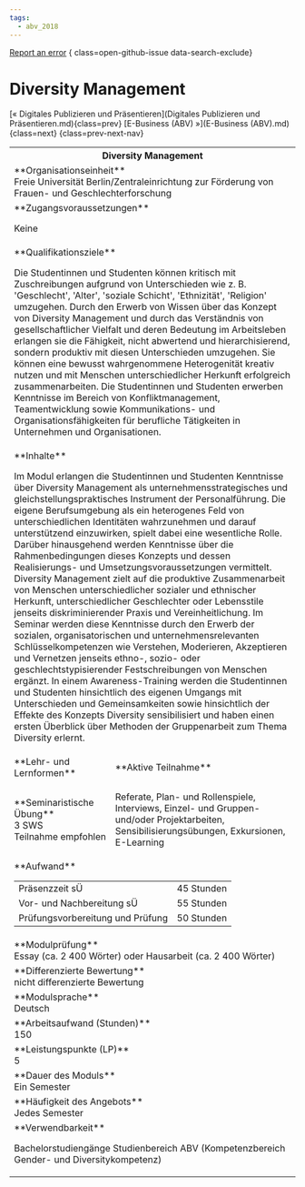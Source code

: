 ```yaml
---
tags:
  - abv_2018
---
```

[Report an error](https://github.com/SGSSGene/FUB-SUP/issues/new?title=Error%20in%20%22Diversity%20Management%22&body=There%20seems%20to%20be%20an%20error%20in%20module%20%22Diversity%20Management%22%2E%0A%0A%3CDescribe%20here%20a%20slightly%20more%20detailed%20description%20of%20what%20is%20wrong%3E&labels=bug)
{ class=open-github-issue data-search-exclude}

# Diversity Management

[« Digitales Publizieren und Präsentieren](Digitales Publizieren und Präsentieren.md){class=prev}
[E-Business (ABV) »](E-Business (ABV).md){class=next}
{class=prev-next-nav}

<table markdown id="moduledesc">
<tr markdown class="moduledesc_head"><th colspan="2">Diversity Management </th></tr>
<tr markdown><td colspan="2">**Organisationseinheit**   <br>Freie Universität Berlin/Zentraleinrichtung zur Förderung von Frauen- und Geschlechterforschung</td></tr>


<tr markdown><td colspan="2">**Zugangsvoraussetzungen** <br>

Keine


</td></tr>
<tr markdown><td colspan="2">**Qualifikationsziele**    <br>

Die Studentinnen und Studenten können kritisch mit Zuschreibungen aufgrund
von Unterschieden wie z. B. 'Geschlecht', 'Alter', 'soziale Schicht',
'Ethnizität', 'Religion' umzugehen. Durch den Erwerb von Wissen über das
Konzept von Diversity Management und durch das Verständnis von
gesellschaftlicher Vielfalt und deren Bedeutung im Arbeitsleben erlangen sie
die Fähigkeit, nicht abwertend und hierarchisierend, sondern produktiv mit
diesen Unterschieden umzugehen. Sie können eine bewusst wahrgenommene
Heterogenität kreativ nutzen und mit Menschen unterschiedlicher Herkunft
erfolgreich zusammenarbeiten. Die Studentinnen und Studenten erwerben
Kenntnisse im Bereich von Konfliktmanagement, Teamentwicklung sowie
Kommunikations- und Organisationsfähigkeiten für berufliche Tätigkeiten in
Unternehmen und Organisationen.


</td></tr>
<tr markdown><td colspan="2">**Inhalte**                <br>

Im Modul erlangen die Studentinnen und Studenten Kenntnisse über Diversity
Management als unternehmensstrategisches und gleichstellungspraktisches
Instrument der Personalführung. Die eigene Berufsumgebung als ein
heterogenes Feld von unterschiedlichen Identitäten wahrzunehmen und darauf
unterstützend einzuwirken, spielt dabei eine wesentliche Rolle. Darüber
hinausgehend werden Kenntnisse über die Rahmenbedingungen dieses Konzepts
und dessen Realisierungs- und Umsetzungsvoraussetzungen vermittelt.
Diversity Management zielt auf die produktive Zusammenarbeit von Menschen
unterschiedlicher sozialer und ethnischer Herkunft, unterschiedlicher
Geschlechter oder Lebensstile jenseits diskriminierender Praxis und
Vereinheitlichung. Im Seminar werden diese Kenntnisse durch den Erwerb der
sozialen, organisatorischen und unternehmensrelevanten Schlüsselkompetenzen
wie Verstehen, Moderieren, Akzeptieren und Vernetzen jenseits ethno-, sozio-
oder geschlechtstypisierender Festschreibungen von Menschen ergänzt. In
einem Awareness-Training werden die Studentinnen und Studenten hinsichtlich
des eigenen Umgangs mit Unterschieden und Gemeinsamkeiten sowie hinsichtlich
der Effekte des Konzepts Diversity sensibilisiert und haben einen ersten
Überblick über Methoden der Gruppenarbeit zum Thema Diversity erlernt.


</td></tr>

<tr markdown><td>**Lehr- und Lernformen**</td><td>**Aktive Teilnahme**</td></tr>
<tr markdown><td> **Seminaristische Übung** <br>3 SWS <br> Teilnahme empfohlen</td><td>

Referate, Plan- und Rollenspiele, Interviews, Einzel- und Gruppen- und/oder Projektarbeiten, Sensibilisierungsübungen, Exkursionen, E-Learning
</td></tr>
<tr markdown><td colspan="2">**Aufwand**                <br>
<table class="aufwand_table">
<tr><td>Präsenzzeit sÜ</td><td>45 Stunden</td></tr>
<tr><td>Vor- und Nachbereitung sÜ</td><td>55 Stunden</td></tr>
<tr><td>Prüfungsvorbereitung und Prüfung</td><td>50 Stunden</td></tr>
</table>

</td></tr>
<tr markdown><td colspan="2">**Modulprüfung**             <br>Essay (ca. 2 400 Wörter) oder Hausarbeit (ca. 2 400 Wörter)


</td></tr>
<tr markdown><td colspan="2">**Differenzierte Bewertung** <br>nicht differenzierte Bewertung

</td></tr>
<tr markdown><td colspan="2">**Modulsprache**             <br>Deutsch</td></tr>
<tr markdown><td colspan="2">**Arbeitsaufwand (Stunden)** <br>150</td></tr>
<tr markdown><td colspan="2">**Leistungspunkte (LP)**     <br>5</td></tr>
<tr markdown><td colspan="2">**Dauer des Moduls**         <br>Ein Semester</td></tr>
<tr markdown><td colspan="2">**Häufigkeit des Angebots**  <br>Jedes Semester</td></tr>
<tr markdown><td colspan="2">**Verwendbarkeit**           <br>

Bachelorstudiengänge Studienbereich ABV (Kompetenzbereich Gender- und
Diversitykompetenz)


</td></tr>

</table>
